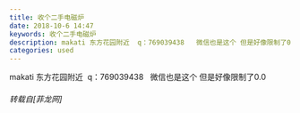 ```yaml
---
title: 收个二手电磁炉
date: 2018-10-6 14:47
keywords: 收个二手电磁炉
description: makati 东方花园附近  q：769039438   微信也是这个 但是好像限制了0.0
categories: used
---
```

<td class="t_f" id="postmessage_1961908">

makati 东方花园附近  q：769039438   微信也是这个 但是好像限制了0.0</td>
###### 转载自[菲龙网]